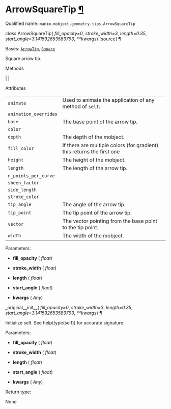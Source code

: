 # ArrowSquareTip [¶](https://docs.manim.community/en/stable/reference/manim.mobject.geometry.tips.ArrowSquareTip.html\#arrowsquaretip "Link to this heading")

Qualified name: `manim.mobject.geometry.tips.ArrowSquareTip`

_class_ ArrowSquareTip( _fill\_opacity=0_, _stroke\_width=3_, _length=0.35_, _start\_angle=3.141592653589793_, _\*\*kwargs_) [\[source\]](https://docs.manim.community/en/stable/_modules/manim/mobject/geometry/tips.html#ArrowSquareTip) [¶](https://docs.manim.community/en/stable/reference/manim.mobject.geometry.tips.ArrowSquareTip.html#manim.mobject.geometry.tips.ArrowSquareTip "Link to this definition")

Bases: [`ArrowTip`](https://docs.manim.community/en/stable/reference/manim.mobject.geometry.tips.ArrowTip.html#manim.mobject.geometry.tips.ArrowTip "manim.mobject.geometry.tips.ArrowTip"), [`Square`](https://docs.manim.community/en/stable/reference/manim.mobject.geometry.polygram.Square.html#manim.mobject.geometry.polygram.Square "manim.mobject.geometry.polygram.Square")

Square arrow tip.

Methods

|
|

Attributes

|     |     |
| --- | --- |
| `animate` | Used to animate the application of any method of `self`. |
| `animation_overrides` |  |
| `base` | The base point of the arrow tip. |
| `color` |  |
| `depth` | The depth of the mobject. |
| `fill_color` | If there are multiple colors (for gradient) this returns the first one |
| `height` | The height of the mobject. |
| `length` | The length of the arrow tip. |
| `n_points_per_curve` |  |
| `sheen_factor` |  |
| `side_length` |  |
| `stroke_color` |  |
| `tip_angle` | The angle of the arrow tip. |
| `tip_point` | The tip point of the arrow tip. |
| `vector` | The vector pointing from the base point to the tip point. |
| `width` | The width of the mobject. |

Parameters:

- **fill\_opacity** ( _float_)

- **stroke\_width** ( _float_)

- **length** ( _float_)

- **start\_angle** ( _float_)

- **kwargs** ( _Any_)


\_original\_\_init\_\_( _fill\_opacity=0_, _stroke\_width=3_, _length=0.35_, _start\_angle=3.141592653589793_, _\*\*kwargs_) [¶](https://docs.manim.community/en/stable/reference/manim.mobject.geometry.tips.ArrowSquareTip.html#manim.mobject.geometry.tips.ArrowSquareTip._original__init__ "Link to this definition")

Initialize self. See help(type(self)) for accurate signature.

Parameters:

- **fill\_opacity** ( _float_)

- **stroke\_width** ( _float_)

- **length** ( _float_)

- **start\_angle** ( _float_)

- **kwargs** ( _Any_)


Return type:

None